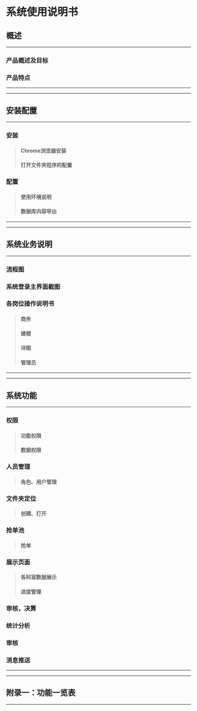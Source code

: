 # 系统使用说明书
## 概述
---

### 产品概述及目标
### 产品特点
---
---
## 安装配置
---
### 安装
>#### Chrome浏览器安装
>#### 打开文件夹程序的配置
### 配置
>#### 使用环境说明
>#### 数据库内容导出
---
---
## 系统业务说明
---
### 流程图
### 系统登录主界面截图
### 各岗位操作说明书
>#### 商务
>#### 建模
>#### 详图
>#### 管理员
---
---
## 系统功能
---
### 权限
>#### 功能权限
>#### 数据权限
### 人员管理
>#### 角色、用户管理
### 文件夹定位
>#### 创建、打开
### 抢单池
>#### 抢单
### 展示页面
>#### 各科室数据展示
>#### 进度管理
### 审核，决算
### 统计分析
### 审核
### 消息推送
---
---
## 附录一：功能一览表
---